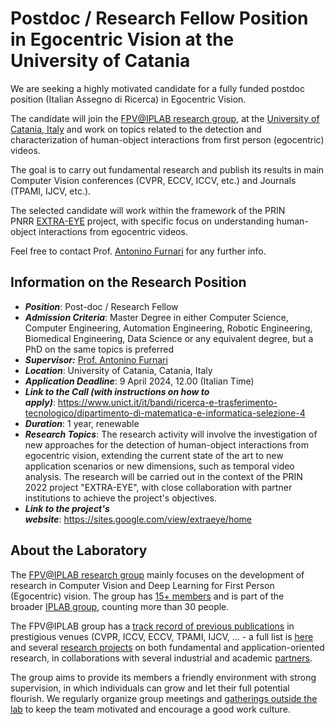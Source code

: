 # Postdoc / Research Fellow Position in Egocentric Vision at the University of Catania

We are seeking a highly motivated candidate for a fully funded postdoc position (Italian Assegno di Ricerca) in Egocentric Vision.

The candidate will join the [FPV@IPLAB research group](https://iplab.dmi.unict.it/fpv/), at the [University of Catania, Italy](http://unict.it) and work on topics related to the detection and characterization of human-object interactions from first person (egocentric) videos.

The goal is to carry out fundamental research and publish its results in main Computer Vision conferences (CVPR, ECCV, ICCV, etc.) and Journals (TPAMI, IJCV, etc.).

The selected candidate will work within the framework of the PRIN PNRR [EXTRA-EYE](https://sites.google.com/view/extraeye/home) project, with specific focus on understanding human-object interactions from egocentric videos.

Feel free to contact Prof. [Antonino Furnari](mailto:antonino.furnari@unict.it "mailto:antonino.furnari@unict.it") for any further info.

Information on the Research Position
------------------------------------

-   ***Position***: Post-doc / Research Fellow
-   ***Admission Criteria***: Master Degree in either Computer Science, Computer Engineering, Automation Engineering, Robotic Engineering, Biomedical Engineering, Data Science or any equivalent degree, but a PhD on the same topics is preferred
-   ***Supervisor:*** [Prof. Antonino Furnari](http://antoninofurnari.it/)
-   ***Location***: University of Catania, Catania, Italy
-   ***Application Deadline***: 9 April 2024, 12.00 (Italian Time)
-   ***Link to the Call (with instructions on how to apply)***: <https://www.unict.it/it/bandi/ricerca-e-trasferimento-tecnologico/dipartimento-di-matematica-e-informatica-selezione-4>
-   ***Duration***: 1 year, renewable
-   ***Research Topics***: The research activity will involve the investigation of new approaches for the detection of human-object interactions from egocentric vision, extending the current state of the art to new application scenarios or new dimensions, such as temporal video analysis. The research will be carried out in the context of the PRIN 2022 project "EXTRA-EYE", with close collaboration with partner institutions to achieve the project's objectives.
-   ***Link to the project's website***: <https://sites.google.com/view/extraeye/home>

About the Laboratory
--------------------

The [FPV@IPLAB research group](http://iplab.dmi.unict.it/fpv/) mainly focuses on the development of research in Computer Vision and Deep Learning for First Person (Egocentric) vision. The group has [15+ members](https://iplab.dmi.unict.it/fpv/people) and is part of the broader [IPLAB group](https://iplab.dmi.unict.it), counting more than 30 people.

The FPV@IPLAB group has a [track record of previous publications](https://iplab.dmi.unict.it/fpv/research) in prestigious venues (CVPR, ICCV, ECCV, TPAMI, IJCV, ... - a full list is [here](https://iplab.dmi.unict.it/fpv/publications) and several [research projects](https://iplab.dmi.unict.it/fpv/projects) on both fundamental and application-oriented research, in collaborations with several industrial and academic [partners](https://iplab.dmi.unict.it/fpv/partners).

The group aims to provide its members a friendly environment with strong supervision, in which individuals can grow and let their full potential flourish. We regularly organize group meetings and [gatherings outside the lab](https://www.antoninofurnari.it/thelab/) to keep the team motivated and encourage a good work culture.